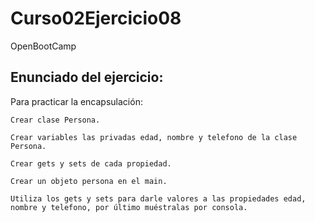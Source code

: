 # Curso02Ejercicio08
OpenBootCamp

## Enunciado del ejercicio: 

Para practicar la encapsulación:

    Crear clase Persona.

    Crear variables las privadas edad, nombre y telefono de la clase Persona.

    Crear gets y sets de cada propiedad.

    Crear un objeto persona en el main.

    Utiliza los gets y sets para darle valores a las propiedades edad, nombre y telefono, por último muéstralas por consola.

